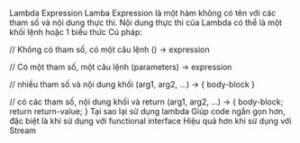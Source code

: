 Lambda Expression
Lamba Expression là một hàm không có tên với các tham số và nội dung thực thi. Nội dung thực thi của Lambda có thể là một khối lệnh hoặc 1 biểu thức
Cú pháp:

// Không có tham số, có một câu lệnh
() -> expression
 
// Có một tham số, một câu lệnh
(parameters) -> expression 
 
// nhiều tham số và nội dung khối
(arg1, arg2, ...) -> { 
    body-block 
}
 
// có các tham số, nội dung khối và return
(arg1, arg2, ...) -> { 
    body-block;
    return return-value; 
} 
Tại sao lại sử dụng lambda
Giúp code ngắn gọn hơn, đặc biệt là khi sử dụng với functional interface
Hiệu quả hơn khi sử dụng với Stream